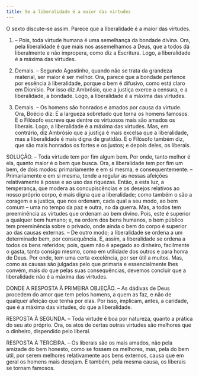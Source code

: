 ```yaml
---
title: Se a liberalidade é a maior das virtudes
---
```


O sexto discute–se assim. Parece que a liberalidade é a maior das virtudes.  

1. – Pois, toda virtude humana é uma semelhança da bondade divina. Ora, pela liberalidade é que mais nos assemelhamos a Deus, que a todos dá liberalmente e não impropera, como diz a Escritura. Logo, a liberalidade é a máxima das virtudes.  

2. Demais. – Segundo Agostinho, quando não se trata da grandeza material, ser maior é ser melhor. Ora, parece que a bondade pertence por essência à liberalidade, porque o bem é difusivo, como está claro em Dionísio. Por isso diz Ambrósio, que a justiça exerce a censura, e a liberalidade, a bondade. Logo, a liberalidade é a máxima das virtudes.  

3. Demais. – Os homens são honrados e amados por causa da virtude. Ora, Boécio diz: É a largueza sobretudo que torna os homens famosos. E o Filósofo escreve que dentre os virtuosos mais são amados os liberais. Logo, a liberalidade é a máxima das virtudes.  Mas, em contrário, diz Ambrósio que a justiça é mais excelsa que a liberalidade, mas a liberalidade é mais digna de gratidão. E o Filósofo também diz, que são mais honrados os fortes e os justos; e depois deles, os liberais.  

SOLUÇÃO. – Toda virtude tem por fim algum bem. Por onde, tanto melhor é ela, quanto maior é o bem que busca. Ora, a liberalidade tem por fim um bem, de dois modos: primariamente e em si mesma, e consequentemente. – Primariamente e em si mesma, tende a regular as nossas afeições relativamente à posse e ao uso das riquezas. Então, a esta luz, a temperança, que modera as concupiscências e os desejos relativos ao nosso próprio corpo, é mais digna que a liberalidade; como também o são a coragem e a justiça, que nos ordenam, cada qual a seu modo, ao bem comum – uma no tempo da paz e outra, no da guerra. Mas, a todos tem preeminência as virtudes que ordenam ao bem divino. Pois, este é superior a qualquer bem humano; e, na ordem dos bens humanos, o bem público tem preeminência sobre o privado, onde ainda o bem do corpo é superior ao das causas externas. – De outro modo; a liberalidade se ordena a um determinado bem, por consequência. E, assim, a liberalidade se ordena a todos os bens referidos; pois, quem não é apegado ao dinheiro, facilmente o gasta, tanto consigo mesmo, como em utilidade dos outros e para honra de Deus. Por onde, tem uma certa excelência, por ser útil a muitos. Mas, como as causas são julgadas pelo que primaria e essencialmente lhes convém, mais do que pelas suas consequências, devemos concluir que a liberalidade não é a máxima das virtudes.  

DONDE A RESPOSTA À PRIMEIRA OBJEÇÃO. – As dádivas de Deus procedem do amor que tem pelos homens, a quem as faz, e não de qualquer afeição que tenha por elas. Por isso, implicam, antes, a caridade, que é a máxima das virtudes, do que a liberalidade.  

RESPOSTA À SEGUNDA. – Toda virtude é boa por natureza, quanto a prática do seu ato próprio. Ora, os atos de certas outras virtudes são melhores que o dinheiro, dispendido pelo liberal.  

RESPOSTA À TERCEIRA. – Os liberais são os mais amados, não pela amizade do bem honesto, como se fossem os melhores, mas, pela do bem útil, por serem melhores relativamente aos bens externos, causa que em geral os homens mais desejam. E também, pela mesma causa, os liberais se tornam famosos.
